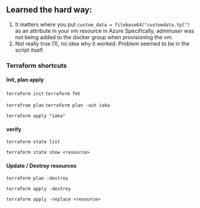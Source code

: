 ## Learned the hard way:
1. It matters where you put  `custom_data = filebase64("customdata.tpl")` as an attribute in your vm resource in Azure
Specifically, adminuser was not being added to the docker group when provisioning the vm.
2. Not really true (1), no idea why it worked. Problem seemed to be in the script itself. 

### Terraform shortcuts

#### Init, plan apply
`terraform init` `terraform fmt`

`terrafrom plan` `terraform plan -out iaka`

`terraform apply "iaka"`

#### verify
`terraform state list`

`terraform state show <resource>`

#### Update / Destroy resources
`terraform plan -destroy`

`terraform apply -destroy`

`terraform apply -replace <resource>`
